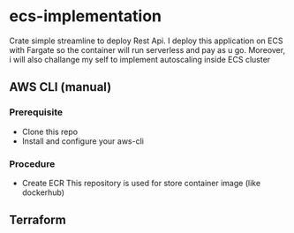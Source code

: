 # ecs-implementation
Crate simple streamline to deploy Rest Api. I deploy this application on ECS with Fargate so the container will run serverless and pay as u go. Moreover, i will also challange my self to implement autoscaling inside ECS cluster 

## AWS CLI (manual)
### Prerequisite
- Clone this repo
- Install and configure your aws-cli
### Procedure
- Create ECR
This repository is used for store container image (like dockerhub)


## Terraform
